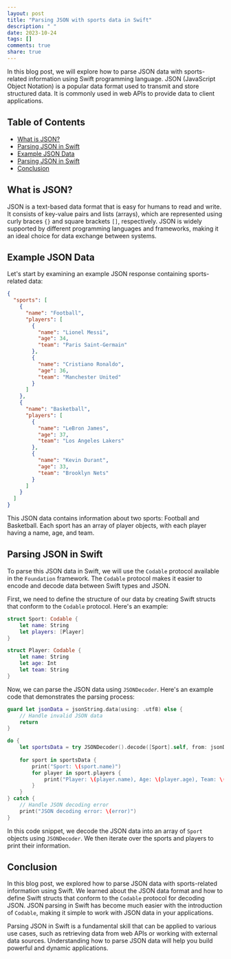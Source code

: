 ```yaml
---
layout: post
title: "Parsing JSON with sports data in Swift"
description: " "
date: 2023-10-24
tags: []
comments: true
share: true
---
```


In this blog post, we will explore how to parse JSON data with sports-related information using Swift programming language. JSON (JavaScript Object Notation) is a popular data format used to transmit and store structured data. It is commonly used in web APIs to provide data to client applications.

## Table of Contents

- [What is JSON?](#what-is-json)
- [Parsing JSON in Swift](#parsing-json-in-swift)
- [Example JSON Data](#example-json-data)
- [Parsing JSON in Swift](#parsing-json-in-swift)
- [Conclusion](#conclusion)

## What is JSON?

JSON is a text-based data format that is easy for humans to read and write. It consists of key-value pairs and lists (arrays), which are represented using curly braces `{}` and square brackets `[]`, respectively. JSON is widely supported by different programming languages and frameworks, making it an ideal choice for data exchange between systems.

## Example JSON Data

Let's start by examining an example JSON response containing sports-related data:

```json
{
  "sports": [
    {
      "name": "Football",
      "players": [
        {
          "name": "Lionel Messi",
          "age": 34,
          "team": "Paris Saint-Germain"
        },
        {
          "name": "Cristiano Ronaldo",
          "age": 36,
          "team": "Manchester United"
        }
      ]
    },
    {
      "name": "Basketball",
      "players": [
        {
          "name": "LeBron James",
          "age": 37,
          "team": "Los Angeles Lakers"
        },
        {
          "name": "Kevin Durant",
          "age": 33,
          "team": "Brooklyn Nets"
        }
      ]
    }
  ]
}
```

This JSON data contains information about two sports: Football and Basketball. Each sport has an array of player objects, with each player having a name, age, and team.

## Parsing JSON in Swift

To parse this JSON data in Swift, we will use the `Codable` protocol available in the `Foundation` framework. The `Codable` protocol makes it easier to encode and decode data between Swift types and JSON.

First, we need to define the structure of our data by creating Swift structs that conform to the `Codable` protocol. Here's an example:

```swift
struct Sport: Codable {
    let name: String
    let players: [Player]
}

struct Player: Codable {
    let name: String
    let age: Int
    let team: String
}
```

Now, we can parse the JSON data using `JSONDecoder`. Here's an example code that demonstrates the parsing process:

```swift
guard let jsonData = jsonString.data(using: .utf8) else {
    // Handle invalid JSON data
    return
}

do {
    let sportsData = try JSONDecoder().decode([Sport].self, from: jsonData)
    
    for sport in sportsData {
        print("Sport: \(sport.name)")
        for player in sport.players {
            print("Player: \(player.name), Age: \(player.age), Team: \(player.team)")
        }
    }
} catch {
    // Handle JSON decoding error
    print("JSON decoding error: \(error)")
}
```

In this code snippet, we decode the JSON data into an array of `Sport` objects using `JSONDecoder`. We then iterate over the sports and players to print their information.

## Conclusion

In this blog post, we explored how to parse JSON data with sports-related information using Swift. We learned about the JSON data format and how to define Swift structs that conform to the `Codable` protocol for decoding JSON. JSON parsing in Swift has become much easier with the introduction of `Codable`, making it simple to work with JSON data in your applications.

Parsing JSON in Swift is a fundamental skill that can be applied to various use cases, such as retrieving data from web APIs or working with external data sources. Understanding how to parse JSON data will help you build powerful and dynamic applications.